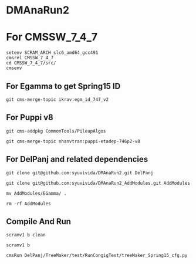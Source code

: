 
# DMAnaRun2

# For CMSSW_7_4_7
```
setenv SCRAM_ARCH slc6_amd64_gcc491
cmsrel CMSSW_7_4_7
cd CMSSW_7_4_7/src/
cmsenv
```

## For Egamma to get Spring15 ID
```
git cms-merge-topic ikrav:egm_id_747_v2
```

## For Puppi v8
```
git cms-addpkg CommonTools/PileupAlgos

git cms-merge-topic nhanvtran:puppi-etadep-746p2-v8
```


## For DelPanj and related dependencies

```
git clone git@github.com:syuvivida/DMAnaRun2.git DelPanj

git clone git@github.com:syuvivida/DMAnaRun2_AddModules.git AddModules

mv AddModules/EGamma/ .

rm -rf AddModules
```

## Compile And Run 
```
scramv1 b clean

scramv1 b

cmsRun DelPanj/TreeMaker/test/RunCongigTest/treeMaker_Spring15_cfg.py
 
```

